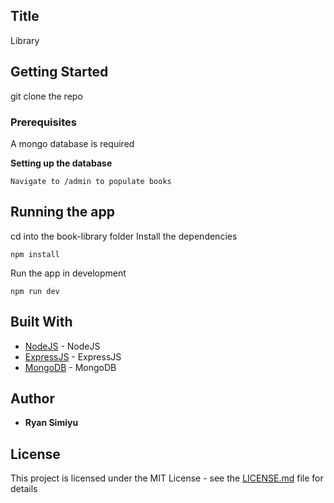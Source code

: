 ## Title
Library

## Getting Started

git clone the repo

### Prerequisites

A mongo database is required

**Setting up the database**
```
Navigate to /admin to populate books
```

## Running the app
cd into the book-library folder
Install the dependencies
```node
npm install
```
Run the app in development
```node
npm run dev
```

## Built With

*   [NodeJS](https://nodejs.org/) - NodeJS
*   [ExpressJS](https://expressjs.com/) - ExpressJS
*   [MongoDB](https://docs.mongodb.com/) - MongoDB


## Author

*   **Ryan Simiyu** 

## License

This project is licensed under the MIT License - see the [LICENSE.md](LICENSE) file for details